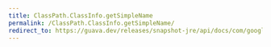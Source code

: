 ```yaml
---
title: ClassPath.ClassInfo.getSimpleName
permalink: /ClassPath.ClassInfo.getSimpleName/
redirect_to: https://guava.dev/releases/snapshot-jre/api/docs/com/google/common/reflect/ClassPath.ClassInfo.html#getSimpleName--
---
```


